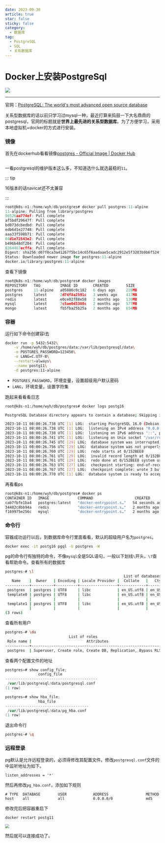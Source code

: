 ```yaml
---
date: 2023-09-30
article: true
star: false
sticky: false
category:
  - 数据库
tag:
  - PostgreSQL
  - SQL
  - 关系数据库
---
```


# Docker上安装PostgreSql

![](https://public-1308755698.cos.ap-chongqing.myqcloud.com//img/202310111522417.png)
<!-- more -->
---

官网：[PostgreSQL: The world's most advanced open source database](https://www.postgresql.org/)

关系型数据库的话以前只学习过mysql一种，最近打算来捣鼓一下大名鼎鼎的postgresql，官网的标题就是**世界上最先进的关系型数据库**。为了方便学习，采用本地虚拟机+docker的方式进行安装。



### 镜像


首先在dockerhub看看镜像[postgres - Official Image | Docker Hub](https://hub.docker.com/_/postgres)

<img src="https://public-1308755698.cos.ap-chongqing.myqcloud.com//img/202310111516192.png" alt="" style="zoom: 50%;" />

一看postgresql的维护版本这么多，不知道选什么就选最稳的`11`。

::: tip

16版本的话navicat还不太兼容

:::

```go
root@k8s-n1:/home/wyh/db/postgres# docker pull postgres:11-alpine
11-alpine: Pulling from library/postgres
96526aa774ef: Pull complete 
af5bdf29647f: Pull complete 
bd073dcbedbd: Pull complete 
edb6d1e27748: Pull complete 
aaa33f598b71: Pull complete 
04d1e72543e2: Pull complete 
b496b48df204: Pull complete 
8364467ecffa: Pull complete 
Digest: sha256:d07f0ca3a41267f5bc14c65f6aadaae5cadc2912e5f3203b9b6f524f28869aaf
Status: Downloaded newer image for postgres:11-alpine
docker.io/library/postgres:11-alpine
```

查看下镜像

```go
root@k8s-n1:/home/wyh/db/postgres# docker images
REPOSITORY   TAG         IMAGE ID       CREATED        SIZE
postgres     11-alpine   a05886c0c182   6 days ago     228MB
postgres     latest      2d74f8a2591c   3 weeks ago    417MB
redis        latest      e0ce02f88e58   2 months ago   130MB
mysql        latest      7c5ae0d3388c   2 months ago   577MB
mongo        latest      fb5fba25b25a   2 months ago   654MB
```



### 容器

运行如下命令创建容i去

```sh
docker run -p 5432:5432\
	-v /home/wyh/db/postgres/data:/var/lib/postgresql/data\
    -e POSTGRES_PASSWORD=123456\
    -e LANG=C.UTF-8\
    --restart=always\
    --name postg11\
    -d postgres:11-alpine
```

- `POSTGRES_PASSWORD`，环境变量，设置超级用户默认密码
- `LANG`，环境变量，设置字符集

跑起来看看看日志

```sh
root@k8s-n1:/home/wyh/db/postgres# docker logs postg16

PostgreSQL Database directory appears to contain a database; Skipping initialization

2023-10-11 08:00:26.738 UTC [1] LOG:  starting PostgreSQL 16.0 (Debian 16.0-1.pgdg120+1) on x86_64-pc-linux-gnu, compiled by gcc (Debian 12.2.0-14) 12.2.0, 64-bit
2023-10-11 08:00:26.738 UTC [1] LOG:  listening on IPv4 address "0.0.0.0", port 5432
2023-10-11 08:00:26.738 UTC [1] LOG:  listening on IPv6 address "::", port 5432
2023-10-11 08:00:26.741 UTC [1] LOG:  listening on Unix socket "/var/run/postgresql/.s.PGSQL.5432"
2023-10-11 08:00:26.745 UTC [29] LOG:  database system was interrupted; last known up at 2023-10-11 07:59:14 UTC
2023-10-11 08:00:26.756 UTC [29] LOG:  database system was not properly shut down; automatic recovery in progress
2023-10-11 08:00:26.760 UTC [29] LOG:  redo starts at 0/152BEE8
2023-10-11 08:00:26.761 UTC [29] LOG:  invalid record length at 0/152BF20: expected at least 24, got 0
2023-10-11 08:00:26.761 UTC [29] LOG:  redo done at 0/152BEE8 system usage: CPU: user: 0.00 s, system: 0.00 s, elapsed: 0.00 s
2023-10-11 08:00:26.763 UTC [27] LOG:  checkpoint starting: end-of-recovery immediate wait
2023-10-11 08:00:26.767 UTC [27] LOG:  checkpoint complete: wrote 3 buffers (0.0%); 0 WAL file(s) added, 0 removed, 0 recycled; write=0.001 s, sync=0.001 s, total=0.005 s; sync files=2, longest=0.001 s, average=0.001 s; distance=0 kB, estimate=0 kB; lsn=0/152BF20, redo lsn=0/152BF20
2023-10-11 08:00:26.770 UTC [1] LOG:  database system is ready to accept connections
```

再看看ps

```sh
root@k8s-n1:/home/wyh/db/postgres# docker ps
CONTAINER ID   IMAGE             COMMAND                   CREATED          STATUS             PORTS                                                  NAMES
cab7fbfe1ba4   postgres:latest   "docker-entrypoint.s…"   54 seconds ago   Up 54 seconds      0.0.0.0:5432->5432/tcp, :::5432->5432/tcp              postg16
34482c8bb94a   redis             "docker-entrypoint.s…"   2 months ago     Up About an hour   0.0.0.0:6379->6379/tcp, :::6379->6379/tcp              redis7
f169975e256c   mysql             "docker-entrypoint.s…"   2 months ago     Up About an hour   0.0.0.0:3306->3306/tcp, :::3306->3306/tcp, 33060/tcp   mysql8
```



### 命令行

容器成功运行以后，到数据库命令行里面看看，默认的超级用户名为`postgres`。

```sh
docker exec -it postg16 pgql -U postgres -W
```

pg的命令行有独特的命令，不像`mysql`全是SQL语句，一般以下划线`\`开头，`\?`查看帮助命令。查看所有的数据库

```sh
postgres-# \l
                                                      List of databases
   Name    |  Owner   | Encoding | Locale Provider |  Collate   |   Ctype    | ICU Locale | ICU Rules |   Access privileges   
-----------+----------+----------+-----------------+------------+------------+------------+-----------+-----------------------
 postgres  | postgres | UTF8     | libc            | en_US.utf8 | en_US.utf8 |            |           | 
 template0 | postgres | UTF8     | libc            | en_US.utf8 | en_US.utf8 |            |           | =c/postgres          +
           |          |          |                 |            |            |            |           | postgres=CTc/postgres
 template1 | postgres | UTF8     | libc            | en_US.utf8 | en_US.utf8 |            |           | =c/postgres          +
           |          |          |                 |            |            |            |           | postgres=CTc/postgres
(3 rows)
```

查看所有用户

```sh
postgres-# \du
                             List of roles
 Role name |                         Attributes                         
-----------+------------------------------------------------------------
 postgres  | Superuser, Create role, Create DB, Replication, Bypass RLS
```

查看两个配置文件的地址

```go
postgres=# show config_file;
               config_file                
------------------------------------------
 /var/lib/postgresql/data/postgresql.conf
(1 row)

postgres=# show hba_file;
               hba_file               
--------------------------------------
 /var/lib/postgresql/data/pg_hba.conf
(1 row)
```

退出命令行

```sh
postgres-# \q
```



### 远程登录

pg默认是允许远程登录的，必须得修改其配置文件。修改`postgresql.conf`文件的中监听地址为如下。

```
listen_addresses = '*'
```

然后再修改`pg_hba.conf`，添加如下规则

```
# TYPE  DATABASE        USER            ADDRESS                 METHOD
host 	all				all 			0.0.0.0/0 				md5
```

修改完后把容器重启下

```sh
docker restart postg11
```

<img src="https://public-1308755698.cos.ap-chongqing.myqcloud.com//img/202310111643870.png" style="zoom: 80%;" />


然后就可以连接成功了。
